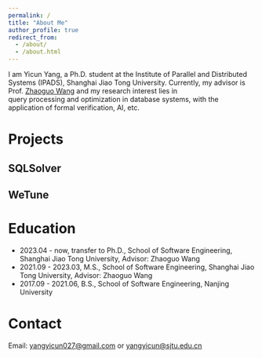 ```yaml
---
permalink: /
title: "About Me"
author_profile: true
redirect_from: 
  - /about/
  - /about.html
---
```


I am Yicun Yang, a Ph.D. student at the Institute of Parallel and Distributed Systems (IPADS), Shanghai Jiao Tong University. 
Currently, my advisor is Prof. [Zhaoguo Wang](https://ipads.se.sjtu.edu.cn/pub/members/zhaoguo_wang) and my research interest lies in  
query processing and optimization in database systems, with the application of formal verification, AI, etc.



Projects
======

SQLSolver
------

WeTune
------



Education
======
- 2023.04 - now, transfer to Ph.D., School of Software Engineering, Shanghai Jiao Tong University, Advisor: Zhaoguo Wang
- 2021.09 - 2023.03, M.S., School of Software Engineering, Shanghai Jiao Tong University, Advisor: Zhaoguo Wang
- 2017.09 - 2021.06, B.S., School of Software Engineering, Nanjing University

Contact
======
Email: [yangyicun027@gmail.com](mailto:yangyicun027@gmail.com) or [yangyicun@sjtu.edu.cn](mailto:yangyicun@sjtu.edu.cn)
